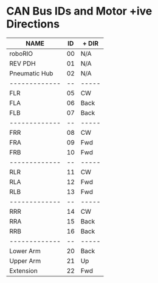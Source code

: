 # CAN Bus IDs and Motor +ive Directions

| NAME          | ID | + DIR |
| ------------- | -- | ----- |
| roboRIO       | 00 | N/A   |
| REV PDH       | 01 | N/A   |
| Pneumatic Hub | 02 | N/A   |
| ------------- | -- | ----- |
| FLR           | 05 | CW    |
| FLA           | 06 | Back  |
| FLB           | 07 | Back  |
| ------------- | -- | ----- |
| FRR           | 08 | CW    |
| FRA           | 09 | Fwd   |
| FRB           | 10 | Fwd   |
| ------------- | -- | ----- |
| RLR           | 11 | CW    |
| RLA           | 12 | Fwd   |
| RLB           | 13 | Fwd   |
| ------------- | -- | ----- |
| RRR           | 14 | CW    |
| RRA           | 15 | Back  |
| RRB           | 16 | Back  |
| ------------- | -- | ----- |
| Lower Arm     | 20 | Back  |
| Upper Arm     | 21 | Up    |
| Extension     | 22 | Fwd   |
